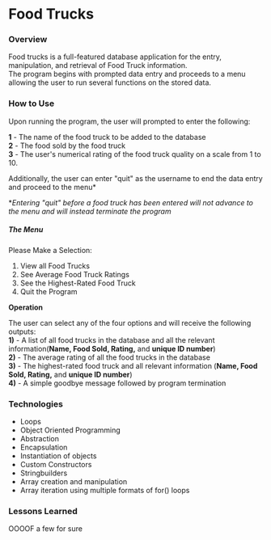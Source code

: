 # Food Trucks

### Overview
Food trucks is a full-featured database application for the entry, manipulation, and retrieval of Food Truck information.     
 The program begins with prompted data entry and proceeds to a menu allowing the user to run several functions on the stored data.
### How to Use

Upon running the program, the user will prompted to enter the following:   

**1** - The name of the food truck to be added to the database   
**2** - The food sold by the food truck   
**3** - The user's numerical rating of the food truck quality on a scale from 1 to 10.

Additionally, the user can enter "quit" as the username to end the data entry and proceed to the menu*      
   
**Entering "quit" before a food truck has been entered will not advance to the menu and will instead terminate the program*

##### **The Menu**

      
Please Make a Selection:        
1) View all Food Trucks        
2) See Average Food Truck Ratings         
3) See the Highest-Rated Food Truck        
4) Quit the Program        

**Operation**     

The user can select any of the four options and will receive the following outputs:           
**1)** - A list of all food trucks in the database and all the relevant information(**Name, Food Sold, Rating,** and **unique ID number**)       
**2)** - The average rating of all the food trucks in the database                      
**3)** - The highest-rated food truck and all relevant information (**Name, Food Sold, Rating,** and **unique ID number**)      
**4)** - A simple goodbye message followed by program termination            


### Technologies

* Loops
* Object Oriented Programming
* Abstraction
* Encapsulation
* Instantiation of objects
* Custom Constructors
* Stringbuilders
* Array creation and manipulation
* Array iteration using multiple formats of for() loops

### Lessons Learned


OOOOF a few for sure
